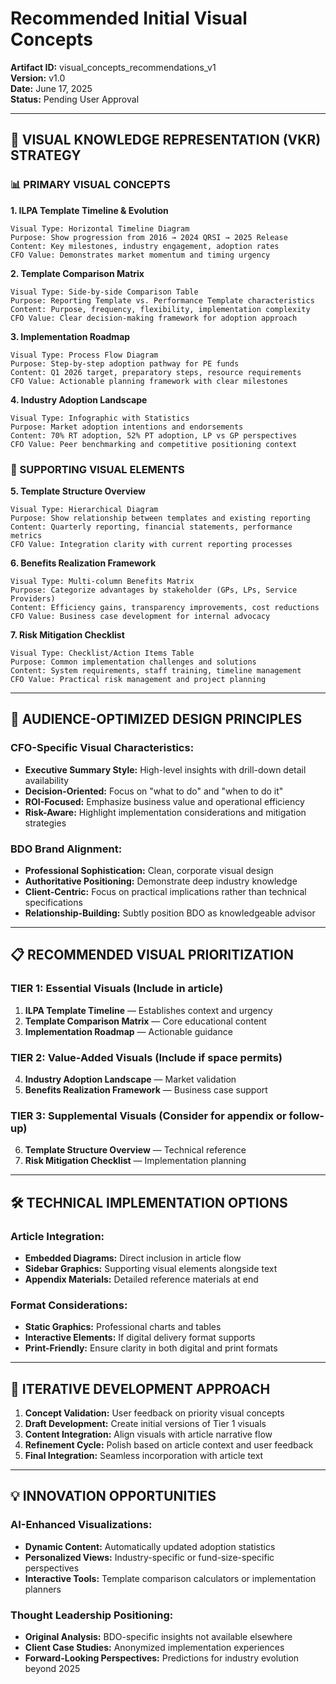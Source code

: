 # Recommended Initial Visual Concepts

**Artifact ID:** visual_concepts_recommendations_v1  
**Version:** v1.0  
**Date:** June 17, 2025  
**Status:** Pending User Approval

---

## 🎨 **VISUAL KNOWLEDGE REPRESENTATION (VKR) STRATEGY**

### **📊 PRIMARY VISUAL CONCEPTS**

**1. ILPA Template Timeline & Evolution**
```
Visual Type: Horizontal Timeline Diagram
Purpose: Show progression from 2016 → 2024 QRSI → 2025 Release
Content: Key milestones, industry engagement, adoption rates
CFO Value: Demonstrates market momentum and timing urgency
```

**2. Template Comparison Matrix**
```
Visual Type: Side-by-side Comparison Table
Purpose: Reporting Template vs. Performance Template characteristics
Content: Purpose, frequency, flexibility, implementation complexity
CFO Value: Clear decision-making framework for adoption approach
```

**3. Implementation Roadmap**
```
Visual Type: Process Flow Diagram
Purpose: Step-by-step adoption pathway for PE funds
Content: Q1 2026 target, preparatory steps, resource requirements
CFO Value: Actionable planning framework with clear milestones
```

**4. Industry Adoption Landscape**
```
Visual Type: Infographic with Statistics
Purpose: Market adoption intentions and endorsements
Content: 70% RT adoption, 52% PT adoption, LP vs GP perspectives
CFO Value: Peer benchmarking and competitive positioning context
```

### **🔧 SUPPORTING VISUAL ELEMENTS**

**5. Template Structure Overview**
```
Visual Type: Hierarchical Diagram
Purpose: Show relationship between templates and existing reporting
Content: Quarterly reporting, financial statements, performance metrics
CFO Value: Integration clarity with current reporting processes
```

**6. Benefits Realization Framework**
```
Visual Type: Multi-column Benefits Matrix
Purpose: Categorize advantages by stakeholder (GPs, LPs, Service Providers)
Content: Efficiency gains, transparency improvements, cost reductions
CFO Value: Business case development for internal advocacy
```

**7. Risk Mitigation Checklist**
```
Visual Type: Checklist/Action Items Table
Purpose: Common implementation challenges and solutions
Content: System requirements, staff training, timeline management
CFO Value: Practical risk management and project planning
```

---

## 🎯 **AUDIENCE-OPTIMIZED DESIGN PRINCIPLES**

### **CFO-Specific Visual Characteristics:**
- **Executive Summary Style:** High-level insights with drill-down detail availability
- **Decision-Oriented:** Focus on "what to do" and "when to do it"
- **ROI-Focused:** Emphasize business value and operational efficiency
- **Risk-Aware:** Highlight implementation considerations and mitigation strategies

### **BDO Brand Alignment:**
- **Professional Sophistication:** Clean, corporate visual design
- **Authoritative Positioning:** Demonstrate deep industry knowledge
- **Client-Centric:** Focus on practical implications rather than technical specifications
- **Relationship-Building:** Subtly position BDO as knowledgeable advisor

---

## 📋 **RECOMMENDED VISUAL PRIORITIZATION**

### **TIER 1: Essential Visuals** (Include in article)
1. **ILPA Template Timeline** — Establishes context and urgency
2. **Template Comparison Matrix** — Core educational content
3. **Implementation Roadmap** — Actionable guidance

### **TIER 2: Value-Added Visuals** (Include if space permits)
4. **Industry Adoption Landscape** — Market validation
5. **Benefits Realization Framework** — Business case support

### **TIER 3: Supplemental Visuals** (Consider for appendix or follow-up)
6. **Template Structure Overview** — Technical reference
7. **Risk Mitigation Checklist** — Implementation planning

---

## 🛠️ **TECHNICAL IMPLEMENTATION OPTIONS**

### **Article Integration:**
- **Embedded Diagrams:** Direct inclusion in article flow
- **Sidebar Graphics:** Supporting visual elements alongside text
- **Appendix Materials:** Detailed reference materials at end

### **Format Considerations:**
- **Static Graphics:** Professional charts and tables
- **Interactive Elements:** If digital delivery format supports
- **Print-Friendly:** Ensure clarity in both digital and print formats

---

## 🔄 **ITERATIVE DEVELOPMENT APPROACH**

1. **Concept Validation:** User feedback on priority visual concepts
2. **Draft Development:** Create initial versions of Tier 1 visuals
3. **Content Integration:** Align visuals with article narrative flow
4. **Refinement Cycle:** Polish based on article context and user feedback
5. **Final Integration:** Seamless incorporation with article text

---

## 💡 **INNOVATION OPPORTUNITIES**

### **AI-Enhanced Visualizations:**
- **Dynamic Content:** Automatically updated adoption statistics
- **Personalized Views:** Industry-specific or fund-size-specific perspectives
- **Interactive Tools:** Template comparison calculators or implementation planners

### **Thought Leadership Positioning:**
- **Original Analysis:** BDO-specific insights not available elsewhere
- **Client Case Studies:** Anonymized implementation experiences
- **Forward-Looking Perspectives:** Predictions for industry evolution beyond 2025